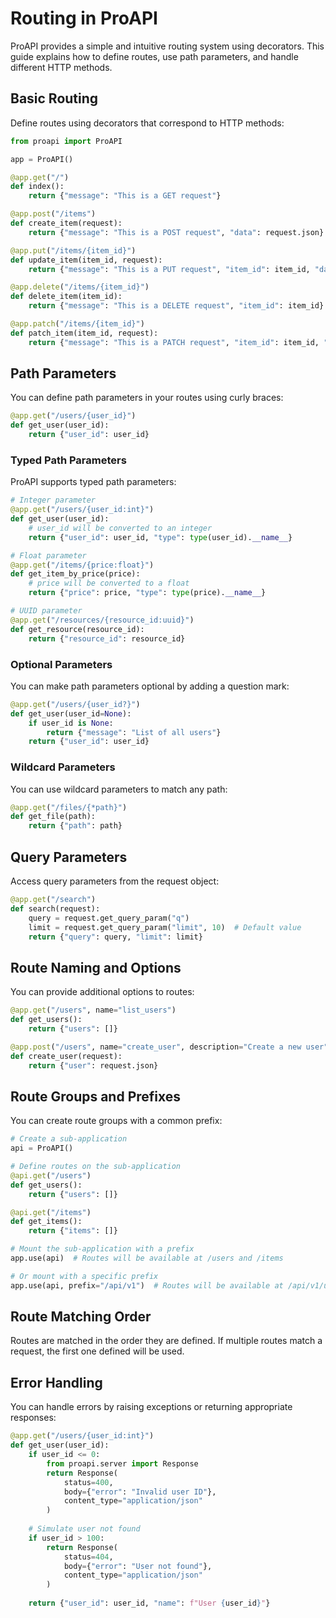 # Routing in ProAPI

ProAPI provides a simple and intuitive routing system using decorators. This guide explains how to define routes, use path parameters, and handle different HTTP methods.

## Basic Routing

Define routes using decorators that correspond to HTTP methods:

```python
from proapi import ProAPI

app = ProAPI()

@app.get("/")
def index():
    return {"message": "This is a GET request"}

@app.post("/items")
def create_item(request):
    return {"message": "This is a POST request", "data": request.json}

@app.put("/items/{item_id}")
def update_item(item_id, request):
    return {"message": "This is a PUT request", "item_id": item_id, "data": request.json}

@app.delete("/items/{item_id}")
def delete_item(item_id):
    return {"message": "This is a DELETE request", "item_id": item_id}

@app.patch("/items/{item_id}")
def patch_item(item_id, request):
    return {"message": "This is a PATCH request", "item_id": item_id, "data": request.json}
```

## Path Parameters

You can define path parameters in your routes using curly braces:

```python
@app.get("/users/{user_id}")
def get_user(user_id):
    return {"user_id": user_id}
```

### Typed Path Parameters

ProAPI supports typed path parameters:

```python
# Integer parameter
@app.get("/users/{user_id:int}")
def get_user(user_id):
    # user_id will be converted to an integer
    return {"user_id": user_id, "type": type(user_id).__name__}

# Float parameter
@app.get("/items/{price:float}")
def get_item_by_price(price):
    # price will be converted to a float
    return {"price": price, "type": type(price).__name__}

# UUID parameter
@app.get("/resources/{resource_id:uuid}")
def get_resource(resource_id):
    return {"resource_id": resource_id}
```

### Optional Parameters

You can make path parameters optional by adding a question mark:

```python
@app.get("/users/{user_id?}")
def get_user(user_id=None):
    if user_id is None:
        return {"message": "List of all users"}
    return {"user_id": user_id}
```

### Wildcard Parameters

You can use wildcard parameters to match any path:

```python
@app.get("/files/{*path}")
def get_file(path):
    return {"path": path}
```

## Query Parameters

Access query parameters from the request object:

```python
@app.get("/search")
def search(request):
    query = request.get_query_param("q")
    limit = request.get_query_param("limit", 10)  # Default value
    return {"query": query, "limit": limit}
```

## Route Naming and Options

You can provide additional options to routes:

```python
@app.get("/users", name="list_users")
def get_users():
    return {"users": []}

@app.post("/users", name="create_user", description="Create a new user")
def create_user(request):
    return {"user": request.json}
```

## Route Groups and Prefixes

You can create route groups with a common prefix:

```python
# Create a sub-application
api = ProAPI()

# Define routes on the sub-application
@api.get("/users")
def get_users():
    return {"users": []}

@api.get("/items")
def get_items():
    return {"items": []}

# Mount the sub-application with a prefix
app.use(api)  # Routes will be available at /users and /items

# Or mount with a specific prefix
app.use(api, prefix="/api/v1")  # Routes will be available at /api/v1/users and /api/v1/items
```

## Route Matching Order

Routes are matched in the order they are defined. If multiple routes match a request, the first one defined will be used.

## Error Handling

You can handle errors by raising exceptions or returning appropriate responses:

```python
@app.get("/users/{user_id:int}")
def get_user(user_id):
    if user_id <= 0:
        from proapi.server import Response
        return Response(
            status=400,
            body={"error": "Invalid user ID"},
            content_type="application/json"
        )
    
    # Simulate user not found
    if user_id > 100:
        return Response(
            status=404,
            body={"error": "User not found"},
            content_type="application/json"
        )
    
    return {"user_id": user_id, "name": f"User {user_id}"}
```